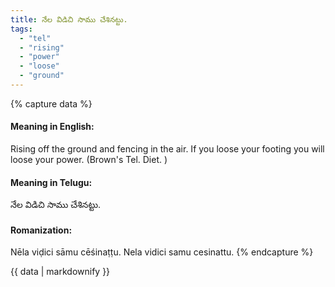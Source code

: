 ```yaml
---
title: నేల విడిచి సాము చేశినట్టు.
tags:
  - "tel"
  - "rising"
  - "power"
  - "loose"
  - "ground"
---
```


{% capture data %}
#### Meaning in English:
Rising off the ground and fencing in the air.
If you loose your footing you will loose your power. (Brown's Tel. Diet. )

#### Meaning in Telugu:
నేల విడిచి సాము చేశినట్టు.

#### Romanization:
Nēla viḍici sāmu cēśinaṭṭu.
Nela vidici samu cesinattu.
{% endcapture %}

{{ data | markdownify }}

